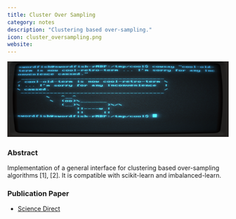```yaml
---
title: Cluster Over Sampling
category: notes
description: "Clustering based over-sampling."
icon: cluster_oversampling.png
website: 
---
```




<img src="/assets/images/main_images/terminal.png" class="img-fluid" alt="Markdown in the Bear Markdown app">



### Abstract

Implementation of a general interface for clustering based over-sampling algorithms [1], [2]. It is compatible with scikit-learn and imbalanced-learn.




### Publication Paper

- [Science Direct]()
